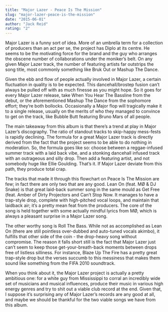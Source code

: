 ```yaml
---
title: "Major Lazer - Peace Is The Mission"
slug: "major-lazer-peace-is-the-mission"
date: "2015-06-01"
author: "Jack Reid"
rating: "2"
---
```


Major Lazer is a funny sort of idea. More of an umbrella term for a collection of producers than an act per se, the project has Diplo at its centre. He seems to be the motivating force for the brand and the guy who arranges the obscene number of collaborations under the moniker’s belt. On any given Major Lazer track, the number of featuring artists far outstrips the song title, most commonly something like Bruk Out or Mashup The Dance.

Given the ebb and flow of people actually involved in Major Lazer, a certain fluctuation in quality is to be expected. This dancehall/brostep fusion can’t always be pulled off with as much finesse as you might hope. So it goes for every Major Lazer release, take When You Hear The Bassline from the debut, or the aforementioned Mashup The Dance from the sophomore effort; they’re both bollocks. Occasionally a Major flop will tragically make it to a single release, usually on the merits of who they managed to convince to get on the track, like Bubble Butt featuring Bruno Mars of all people.

The main takeaway from this album is that there’s a trend at play in Major Lazer’s discography. The ratio of standout tracks to skip-happy mess-fests is rapidly declining. The formula for a great Major Lazer track is directly derived from the fact that the project seems to be able to do nothing in moderation. So, the formula goes like so: choose between a reggae-infused summer track with a laid back vibe, and a stonking dancehall infused track with an outrageous and silly drop. Then add a featuring artist, and not somebody huge like Ellie Goulding. That’s it. If Major Lazer deviate from this path, they produce total crap.

The tracks that made it through this flowchart on Peace Is The Mission are few; in fact there are only two that are any good. Lean On (feat. MØ & DJ Snake) is that great laid-back summer song in the same mould as Get Free (feat. Amber of Dirty Projectors and Can’t Stop Now. It manages to have a trap-style drop, complete with high-pitched vocal loops, and maintain that laidback air; it’s a pretty mean feat from the producers. The core of the song is held together with some actually mindful lyrics from MØ, which is always a pleasant surprise in a Major Lazer song.

The other worthy song is Roll The Bass. While not as accomplished as Lean On (there are still pointless over-dubbed and auto-tuned vocals akimbo), it fulfills that other side of the coin - the drop-heavy song without compromise. The reason it falls short still is the fact that Major Lazer just can’t seem to keep those get-your-breath-back moments between drops free of listless silliness. For instance, Blaze Up The Fire has a pretty great trap-style drop but the verses succumb to this messiness that makes them sound like something from the FIFA 2010 soundtrack.

When you think about it, the Major Lazer project is actually a pretty ambitious one: for a white guy from Mississippi to corral an incredibly wide set of musicians and musical influences, produce their music in various high energy genres and try to shit out a viable club record at the end. Given that, I suppose it’s surprising any of Major Lazer’s records are any good at all, and maybe we should be thankful for the two viable songs we have from this album.
